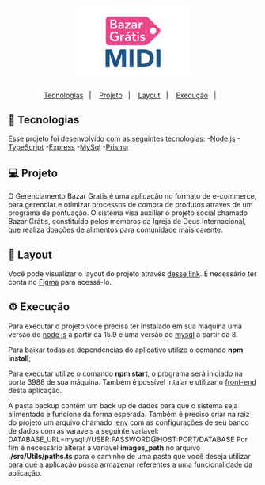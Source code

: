 <h1 align="center">
  <img alt="Bazar Grátis" title="Bazar Grátis" src="./Readme/bazargratis.png" width="220px" />
</h1>

<p align="center">
  <a href="#-tecnologias">Tecnologias</a>&nbsp;&nbsp;&nbsp;|&nbsp;&nbsp;&nbsp;
  <a href="#-projeto">Projeto</a>&nbsp;&nbsp;&nbsp;|&nbsp;&nbsp;&nbsp;
  <a href="#-layout">Layout</a>&nbsp;&nbsp;&nbsp;|&nbsp;&nbsp;&nbsp;
  <a href="#-execução">Execução</a>&nbsp;&nbsp;&nbsp;|&nbsp;&nbsp;&nbsp;
</p>



## 🚀 Tecnologias

Esse projeto foi desenvolvido com as seguintes tecnologias:
-[Node.js](https://nodejs.org/en/download/)
-[TypeScript](https://www.typescriptlang.org/)
-[Express](https://expressjs.com/)
-[MySql](https://www.mysql.com/)
-[Prisma](https://www.prisma.io/)

## 💻 Projeto

O Gerenciamento Bazar Gratis é uma aplicação no formato de e-commerce, para gerenciar e otimizar processos de compra de produtos através de um programa de pontuação. O sistema visa auxiliar o projeto social chamado Bazar Grátis, constituído pelos membros da Igreja de Deus Internacional, que realiza doações de alimentos para comunidade mais carente.

## 🔖 Layout

Você pode visualizar o layout do projeto através [desse link](https://www.figma.com/file/I0u4VKsLQddgfqUJOdckGH/TCC?node-id=0%3A1&t=k8siurD41uTST637-0). É necessário ter conta no [Figma](https://figma.com) para acessá-lo.

## ⚙️ Execução

Para executar o projeto você precisa ter instalado em sua máquina uma versão do [node js](https://nodejs.org/en/download/) a partir da 15.9 e uma versão do [mysql](https://dev.mysql.com/downloads/installer/) a partir da 8. 


Para baixar todas as dependencias do aplicativo utilize o comando <strong>npm install</strong>;

Para executar utilize o comando <strong>npm start</strong>, o programa será iniciado na porta 3988 de sua máquina. Também é possível intalar e utilizar o [front-end](https://github.com/Ludimilla1325/tcc_frontend_bazar_gratis) desta aplicação.

A pasta backup contêm um back up de dados para que o sistema seja alimentado e funcione da forma esperada. 
Também é preciso criar na raiz do projeto um arquivo chamado [.env](https://www.npmjs.com/package/dotenv) com as configurações de seu banco de dados com as varaveis a seguinte variavel:
DATABASE_URL=mysql://USER:PASSWORD@HOST:PORT/DATABASE
Por fim é necessário alterar a variavél <strong>images_path</strong> no arquivo <strong>./src/Utils/paths.ts</strong> para o caminho de uma pasta que você deseja utilizar para que a aplicação possa armazenar referentes a uma funcionalidade da aplicação. 